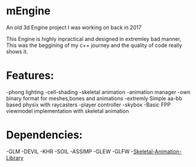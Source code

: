 # mEngine
An old 3d Engine project I was working on back in 2017


This Engine is highly inpractical and designed in extremley bad manner, This was the beggining of my c++ journey and the quality of code really shows it.

# Features:
-phong lighting
-cell-shading
-skeletal animation
-animation manager
-own binary format for meshes,bones and animations
-extremly Simple aa-bb based physix with raycasters
-player controller
-skybox
-Basic FPP viewmodel implementation with skeletal animation


# Dependencies:
-GLM
-DEVIL
-KHR
-SOIL
-ASSIMP
-GLEW
-GLFW
-[Skeletal-Animation-Library](https://github.com/RecklessGame/Skeletal-Animation-Library)
